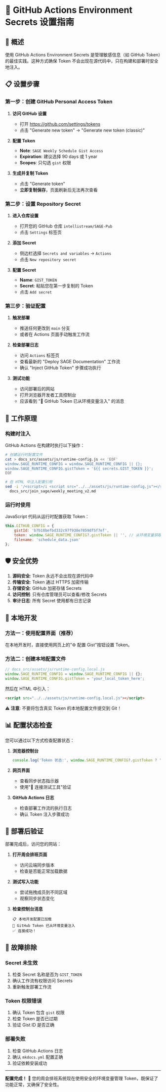 # 🤖 GitHub Actions Environment Secrets 设置指南

## 🎯 概述

使用 GitHub Actions Environment Secrets 是管理敏感信息（如 GitHub Token）的最佳实践。这种方式确保 Token 不会出现在源代码中，只在构建和部署时安全地注入。

## 📋 设置步骤

### 第一步：创建 GitHub Personal Access Token

1. **访问 GitHub 设置**
   - 打开 https://github.com/settings/tokens
   - 点击 "Generate new token" → "Generate new token (classic)"

2. **配置 Token**
   - **Note**: `SAGE Weekly Schedule Gist Access`
   - **Expiration**: 建议选择 90 days 或 1 year
   - **Scopes**: 只勾选 `gist` 权限

3. **生成并复制 Token**
   - 点击 "Generate token"
   - **立即复制保存**，页面刷新后无法再次查看

### 第二步：设置 Repository Secret

1. **进入仓库设置**
   - 打开您的 GitHub 仓库 `intellistream/SAGE-Pub`
   - 点击 `Settings` 标签页

2. **添加 Secret**
   - 侧边栏选择 `Secrets and variables` → `Actions`
   - 点击 `New repository secret`

3. **配置 Secret**
   - **Name**: `GIST_TOKEN`
   - **Secret**: 粘贴您在第一步复制的 Token
   - 点击 `Add secret`

### 第三步：验证配置

1. **触发部署**
   - 推送任何更改到 `main` 分支
   - 或者在 Actions 页面手动触发工作流

2. **检查部署日志**
   - 访问 `Actions` 标签页
   - 查看最新的 "Deploy SAGE Documentation" 工作流
   - 确认 "Inject GitHub Token" 步骤成功执行

3. **测试功能**
   - 访问部署后的网站
   - 打开浏览器开发者工具控制台
   - 应该看到 "🔑 GitHub Token 已从环境变量注入" 的消息

## 🔧 工作原理

### 构建时注入

GitHub Actions 在构建时执行以下操作：

```bash
# 创建运行时配置文件
cat > docs_src/assets/js/runtime-config.js << 'EOF'
window.SAGE_RUNTIME_CONFIG = window.SAGE_RUNTIME_CONFIG || {};
window.SAGE_RUNTIME_CONFIG.gistToken = '${{ secrets.GIST_TOKEN }}';
EOF

# 在 HTML 中注入配置引用
sed -i '/<script>/i <script src="../../assets/js/runtime-config.js"></script>' \
  docs_src/join_sage/weekly_meeting_v2.md
```

### 运行时使用

JavaScript 代码从运行时配置获取 Token：

```javascript
this.GITHUB_CONFIG = {
    gistId: 'b7b18befbd332c97f938e7859df5f7ef',
    token: window.SAGE_RUNTIME_CONFIG?.gistToken || '', // 从环境变量获取
    filename: 'schedule_data.json'
};
```

## 🛡️ 安全优势

1. **源码安全**: Token 永远不会出现在源代码中
2. **传输安全**: Token 通过 HTTPS 加密传输
3. **存储安全**: GitHub 加密存储 Secrets
4. **访问控制**: 只有仓库管理员可以查看/修改 Secrets
5. **审计日志**: 所有 Secret 使用都有日志记录

## 🔄 本地开发

### 方法一：使用配置界面（推荐）

在本地开发时，直接使用网页上的"⚙️ 配置 Gist"按钮设置 Token。

### 方法二：创建本地配置文件

```javascript
// docs_src/assets/js/runtime-config.local.js
window.SAGE_RUNTIME_CONFIG = window.SAGE_RUNTIME_CONFIG || {};
window.SAGE_RUNTIME_CONFIG.gistToken = 'your_local_token_here';
```

然后在 HTML 中引入：
```html
<script src="../../assets/js/runtime-config.local.js"></script>
```

⚠️ **注意**: 不要将包含真实 Token 的本地配置文件提交到 Git！

## 📊 配置状态检查

您可以通过以下方式检查配置状态：

1. **浏览器控制台**
   ```javascript
   console.log('Token 状态:', window.SAGE_RUNTIME_CONFIG?.gistToken ? '已配置' : '未配置');
   ```

2. **网页界面**
   - 查看同步状态指示器
   - 使用"🧪 连接测试工具"验证

3. **GitHub Actions 日志**
   - 检查部署工作流的执行日志
   - 确认 Token 注入步骤成功

## 🚀 部署后验证

部署完成后，访问您的网站：

1. **打开周会排班页面**
   - 访问云端同步版本
   - 检查是否能正常加载数据

2. **测试写入功能**
   - 尝试拖拽成员到不同区域
   - 观察同步状态变化

3. **检查控制台消息**
   ```
   📋 本地开发配置已加载
   🔑 GitHub Token 已从环境变量注入
   ✅ 连接成功！
   ```

## 🔧 故障排除

### Secret 未生效

1. 检查 Secret 名称是否为 `GIST_TOKEN`
2. 确认工作流有权限访问 Secrets
3. 重新触发部署工作流

### Token 权限错误

1. 确认 Token 包含 `gist` 权限
2. 检查 Token 是否已过期
3. 验证 Gist ID 是否正确

### 部署失败

1. 检查 GitHub Actions 日志
2. 确认 `mkdocs.yml` 配置正确
3. 验证依赖安装成功

---

**配置完成！** 🎉 您的周会排班系统现在使用安全的环境变量管理 Token，既保证了功能正常，又确保了安全性。
